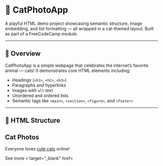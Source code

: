 # 🐾 CatPhotoApp

A playful HTML demo project showcasing semantic structure, image embedding, and list formatting — all wrapped in a cat-themed layout. Built as part of a FreeCodeCamp module.

---

## 📸 Overview

CatPhotoApp is a simple webpage that celebrates the internet’s favorite animal — cats! It demonstrates core HTML elements including:

- Headings (`<h1>`, `<h2>`, `<h3>`)
- Paragraphs and hyperlinks
- Images with `alt` text
- Unordered and ordered lists
- Semantic tags like `<main>`, `<section>`, `<figure>`, and `<footer>`

---

## 🧱 HTML Structure
<!DOCTYPE html>
<html lang="en">
  <head>
    <meta charset="UTF-8">
    <title>CatPhotoApp</title>
  </head>
  <body>
    <main>
      <!-- Cat Photos Section -->
      <section>
        <h2>Cat Photos</h2>
        <p>Everyone loves <a href="https://freecatphotoapp.com">cute cats</a> online!</p>
        <p>See more < target="_blank" href=</p>
                     
  </body>
  </head>
